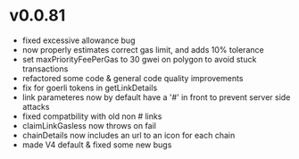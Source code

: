 # v0.0.81

-   fixed excessive allowance bug
-   now properly estimates correct gas limit, and adds 10% tolerance
-   set maxPriorityFeePerGas to 30 gwei on polygon to avoid stuck transactions
-   refactored some code & general code quality improvements
-   fix for goerli tokens in getLinkDetails
-   link parameteres now by default have a '#' in front to prevent server side attacks
-   fixed compatbility with old non # links
-   claimLinkGasless now throws on fail
-   chainDetails now includes an url to an icon for each chain
-   made V4 default & fixed some new bugs
